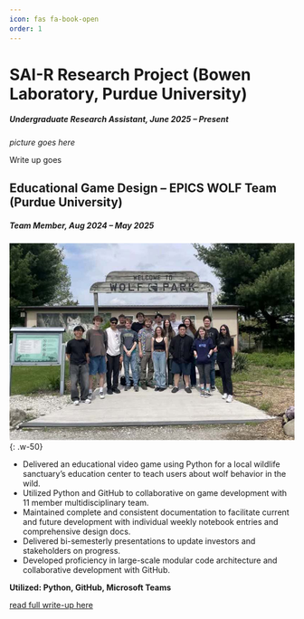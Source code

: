 ```yaml
---
icon: fas fa-book-open
order: 1
---
```


# SAI-R Research Project (Bowen Laboratory, Purdue University)
##### *Undergraduate Research Assistant, June 2025 – Present*

*picture goes here*

Write up goes


## Educational Game Design – EPICS WOLF Team (Purdue University)
##### *Team Member, Aug 2024 – May 2025*

![Desktop View](assets/posts/EPICS-WOLF-team/EPICS-team-photo-small.jpg){: .w-50}

- Delivered an educational video game using Python for a local wildlife sanctuary’s education center to teach users about wolf behavior in the wild.
- Utilized Python and GitHub to collaborative on game development with 11 member multidisciplinary team.
- Maintained complete and consistent documentation to facilitate current and future development with individual weekly notebook entries and comprehensive design docs.
- Delivered bi-semesterly presentations to update investors and stakeholders on progress.
- Developed proficiency in large-scale modular code architecture and collaborative development with GitHub.

**Utilized: Python, GitHub, Microsoft Teams**

[read full write-up here](/posts/EPICS-WOLF-team/)
